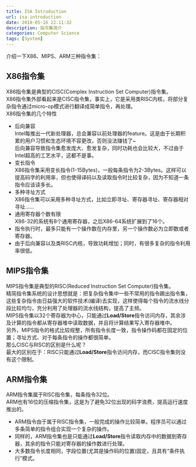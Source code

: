 ```yaml
---
title: ISA Introduction
url: isa-introduction
date: 2018-05-16 22:11:32
description: 指令集简介
categories: Computer Science
tags: [System]
---
```


介绍一下X86、MIPS、ARM三种指令集：

## X86指令集
X86指令集是典型的CISC(Complex Instruction Set Computer)指令集。  
X86指令集外部看起来是CISC指令集，事实上，它是采用类RISC内核，将部分复杂指令通过micro-op模式进行翻译成简单指令，再处理。  
X86指令集的几个特性

- 后向兼容  
Intel每推出一代新处理器，总会兼容以前处理器的feature。这是由于长期积累的用户习惯和生态环境不容更改，否则没法赚钱了~  
后向兼容导致指令集愈发庞大、愈发复杂，同时功耗也会比较大，不过由于Intel超高的工艺水平，这都不是事。
- 变长指令  
X86指令集采用变长指令(1-15Bytes)，一般每条指令为2-3Bytes。这样可以提高码字的利用率，但也使得译码以及读取指令时比较复杂，因为不知道一条指令应该读多长。
- 多种寻址方式  
X86指令集可以采用多种寻址方式，比如立即寻址、寄存器寻址、寄存器相对寻址......
- 通用寄存器个数有限  
X86-32的系统有8个通用寄存器，之后X86-64系统扩展到了16个。
- 指令执行时，最多只能有一个操作数在内存里，另一个操作数必为立即数或者寄存器。
- 由于后向兼容以及类RISC内核，导致功耗增加；同时，有很多复杂的指令利用率很低。

## MIPS指令集
MIPS指令集是典型的RISC(Reduced Instruction Set Computer)指令集。  
精简指令集系统的设计思想就是：把复杂指令集中一些不常用的指令踢出指令集，这些复杂指令由日益强大的软件技术(编译)去实现，这样使得每个指令的流水线分段比较均匀，充分利用了处理器的流水线结构，提高了主频。  
MIPS指令集以32个寄存器为中心，只能通过**Load/Store**指令访问内存，其余涉及计算的指令都从寄存器堆中读取数据，并且将计算结果写入寄存器堆中。  
另外，MIPS指令的格式比较规整，所有指令长度一致，指令操作码都在固定的位置；寻址方式、对于每条指令的操作都很简单。  
那么CISC与RISC的区别是什么呢？  
最大的区别在于：RISC只能通过**Load/Store**指令访问内存，而CISC指令集则没有这个限制。

## ARM指令集
ARM指令集属于RISC指令集，每条指令32位。  
ARM也有16位的压缩指令集，这是为了避免32位出现的码字浪费，提高运行速度推出的。

- ARM指令由于属于RISC指令集，一般完成的操作比较简单。程序员可以通过多条简单的指令组合实现一个复杂的操作。
- 同样的，ARM指令集也是只能通过**Load/Store**指令读取内存中的数据到寄存器，其余的指令只能对寄存器的操作数进行处理。
- 大多数指令长度相同，字段位置(尤其是操作码的位置)固定，且具有“条件执行”模式。
